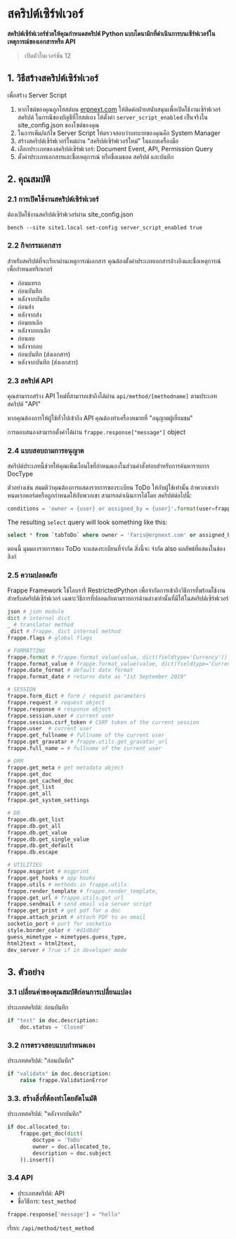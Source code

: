 <!-- add-breadcrumbs -->
# สคริปต์เซิร์ฟเวอร์

**สคริปต์เซิร์ฟเวอร์ช่วยให้คุณกำหนดสคริปต์ Python แบบไดนามิกที่ดำเนินการบนเซิร์ฟเวอร์ในเหตุการณ์ของเอกสารหรือ API**

> เปิดตัวในเวอร์ชัน 12

## 1. วิธีสร้างสคริปต์เซิร์ฟเวอร์

เพื่อสร้าง Server Script

1. หากไซต์ของคุณถูกโฮสต์บน [erpnext.com](https://erpnext.com/) ให้ติดต่อฝ่ายสนับสนุนเพื่อเปิดใช้งานเซิร์ฟเวอร์สคริปต์
ในกรณีของบัญชีที่โฮสต์เอง ให้ตั้งค่า `server_script_enabled` เป็นจริงใน site_config.json ของไซต์ของคุณ
2. ในการเพิ่ม/แก้ไข Server Script ให้ตรวจสอบว่าบทบาทของคุณคือ System Manager
3. สร้างสคริปต์เซิร์ฟเวอร์ใหม่ผ่าน "สคริปต์เซิร์ฟเวอร์ใหม่" ในแถบเครื่องมือ
4. เลือกประเภทของสคริปต์เซิร์ฟเวอร์: Document Event, API, Permission Query
5. ตั้งค่าประเภทเอกสารและชื่อเหตุการณ์ หรือชื่อเมธอด สคริปต์ และบันทึก

## 2. คุณสมบัติ

### 2.1 การเปิดใช้งานสคริปต์เซิร์ฟเวอร์

ต้องเปิดใช้งานสคริปต์เซิร์ฟเวอร์ผ่าน site_config.json

```
bench --site site1.local set-config server_script_enabled true
```

### 2.2 กิจกรรมเอกสาร

สำหรับสคริปต์ที่จะเรียกผ่านเหตุการณ์เอกสาร คุณต้องตั้งค่าประเภทเอกสารอ้างอิงและชื่อเหตุการณ์เพื่อกำหนดทริกเกอร์

- ก่อนแทรก
- ก่อนบันทึก
- หลังจากบันทึก
- ก่อนส่ง
- หลังจากส่ง
- ก่อนยกเลิก
- หลังจากยกเลิก
- ก่อนลบ
- หลังจากลบ
- ก่อนบันทึก (ส่งเอกสาร)
- หลังจากบันทึก (ส่งเอกสาร)

### 2.3 สคริปต์ API

คุณสามารถสร้าง API ใหม่ที่สามารถเข้าถึงได้ผ่าน `api/method/[methodname]` ตามประเภทสคริปต์ "API"

หากคุณต้องการให้ผู้ใช้ทั่วไปเข้าถึง API คุณต้องทำเครื่องหมายที่ "อนุญาตผู้เยี่ยมชม"

การตอบสนองสามารถตั้งค่าได้ผ่าน `frappe.response["message"]` object

### 2.4 แบบสอบถามการอนุญาต

สคริปต์ประเภทนี้ช่วยให้คุณเพิ่มเงื่อนไขที่กำหนดเองในส่วนคำสั่งย่อยสำหรับการค้นหารายการ DocType

ตัวอย่างเช่น สมมติว่าคุณต้องการแสดงรายการของระเบียน ToDo ให้กับผู้ใช้เท่านั้น
ถ้าพวกเขากำหนดเรกคอร์ดหรือถูกกำหนดให้กับพวกเขา สามารถดำเนินการได้โดย
สคริปต์ต่อไปนี้:

```py
conditions = 'owner = {user} or assigned_by = {user}'.format(user=frappe.db.escape(user))
```

The resulting `select` query will look something like this:
```sql
select * from `tabToDo` where owner = 'faris@erpnext.com' or assigned_by = 'faris@erpnext.com'
```

ตอนนี้ มุมมองรายการของ ToDo จะแสดงระเบียนที่จำกัด สิ่งนี้จะ จำกัด also
ผลลัพธ์ที่แสดงในช่องลิงก์

### 2.5 ความปลอดภัย

Frappe Framework ใช้ไลบรารี RestrictedPython เพื่อจำกัดการเข้าถึงวิธีการที่พร้อมใช้งานสำหรับสคริปต์เซิร์ฟเวอร์ เฉพาะวิธีการที่ปลอดภัยตามรายการด้านล่างเท่านั้นที่มีให้ในสคริปต์เซิร์ฟเวอร์

```py
json # json module
dict # internal dict
_ # translator method
_dict # frappe._dict internal method
frappe.flags # global flags

# FORMATTING
frappe.format # frappe.format_value(value, dict(fieldtype='Currency'))
frappe.format_value # frappe.format_value(value, dict(fieldtype='Currency'))
frappe.date_format # default date format
frappe.format_date # returns date as "1st September 2019"

# SESSION
frappe.form_dict # form / request parameters
frappe.request # request object
frappe.response # response object
frappe.session.user # current user
frappe.session.csrf_token # CSRF token of the current session
frappe.user  # current user
frappe.get_fullname # fullname of the current user
frappe.get_gravatar # frappe.utils.get_gravatar_url
frappe.full_name = # fullname of the current user

# ORM
frappe.get_meta # get metadata object
frappe.get_doc
frappe.get_cached_doc
frappe.get_list
frappe.get_all
frappe.get_system_settings

# DB
frappe.db.get_list
frappe.db.get_all
frappe.db.get_value
frappe.db.get_single_value
frappe.db.get_default
frappe.db.escape

# UTILITIES
frappe.msgprint # msgprint
frappe.get_hooks # app hooks
frappe.utils # methods in frappe.utils
frappe.render_template # frappe.render_template,
frappe.get_url # frappe.utils.get_url
frappe.sendmail # send email via server script
frappe.get_print # get pdf for a doc
frappe.attach_print # attach PDF to an email
socketio_port # port for socketio
style.border_color # '#d1d8dd'
guess_mimetype = mimetypes.guess_type,
html2text = html2text,
dev_server # True if in developer mode
```

## 3. ตัวอย่าง

### 3.1 เปลี่ยนค่าของคุณสมบัติก่อนการเปลี่ยนแปลง

ประเภทสคริปต์: ก่อนบันทึก

```py
if "test" in doc.description:
	doc.status = 'Closed'
```

### 3.2 การตรวจสอบแบบกำหนดเอง

ประเภทสคริปต์: "ก่อนบันทึก"

```py
if "validate" in doc.description:
	raise frappe.ValidationError
```

### 3.3. สร้างสิ่งที่ต้องทำโดยอัตโนมัติ

ประเภทสคริปต์: "หลังจากบันทึก"

```py
if doc.allocated_to:
    frappe.get_doc(dict(
        doctype = 'ToDo'
        owner = doc.allocated_to,
        description = doc.subject
    )).insert()
```

### 3.4 API

- ประเภทสคริปต์: API
- ชื่อวิธีการ: `test_method`

```py
frappe.response['message'] = "hello"
```

เรียก: `/api/method/test_method`
